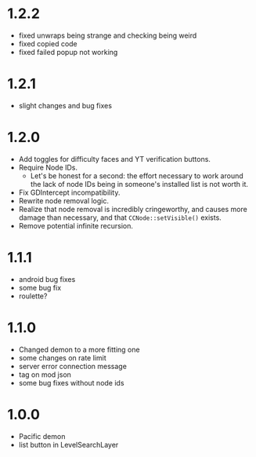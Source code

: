 # 1.2.2
- fixed unwraps being strange and checking being weird
- fixed copied code
- fixed failed popup not working
# 1.2.1
- slight changes and bug fixes
# 1.2.0
- Add toggles for difficulty faces and YT verification buttons.
- Require Node IDs.
    - Let's be honest for a second: the effort necessary to work around the lack of node IDs being in someone's installed list is not worth it.
- Fix GDIntercept incompatibility.
- Rewrite node removal logic.
- Realize that node removal is incredibly cringeworthy, and causes more damage than necessary, and that `CCNode::setVisible()` exists.
- Remove potential infinite recursion.
# 1.1.1
- android bug fixes
- some bug fix
- roulette?
# 1.1.0
- Changed demon to a more fitting one
- some changes on rate limit
- server error connection message
- tag on mod json
- some bug fixes without node ids
# 1.0.0
- Pacific demon
- list button in LevelSearchLayer
